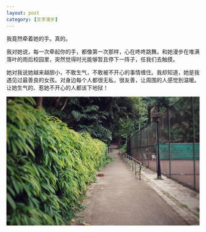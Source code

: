 ```yaml
---
layout: post
category: [文字漫步]
---
```


我竟然牵着她的手。真的。

我对她说，每一次牵起你的手，都像第一次那样，心在咚咚跳舞。和她漫步在堆满落叶的雨后校园里，突然觉得时光能够暂且停下一阵子，任我们去触摸。

她对我说她越来越胆小，不敢生气，不敢被不开心的事情缠住。我却知道，她是我遇见过最善良的女孩。对身边每个人都很无私，很友善，让周围的人感觉到温暖。让她生气的、惹她不开心的人都该下地狱！

![](/photos/IMG_0237.jpeg)